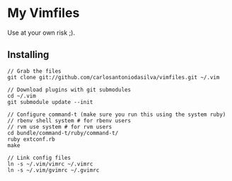 # My Vimfiles

Use at your own risk ;).

## Installing

    // Grab the files
    git clone git://github.com/carlosantoniodasilva/vimfiles.git ~/.vim

    // Download plugins with git submodules
    cd ~/.vim
    git submodule update --init

    // Configure command-t (make sure you run this using the system ruby)
    // rbenv shell system # for rbenv users
    // rvm use system # for rvm users
    cd bundle/command-t/ruby/command-t/
    ruby extconf.rb
    make

    // Link config files
    ln -s ~/.vim/vimrc ~/.vimrc
    ln -s ~/.vim/gvimrc ~/.gvimrc